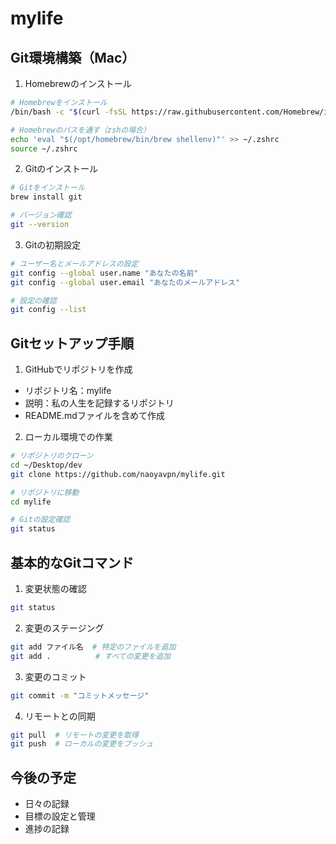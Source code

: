 # mylife

## Git環境構築（Mac）

1. Homebrewのインストール
```bash
# Homebrewをインストール
/bin/bash -c "$(curl -fsSL https://raw.githubusercontent.com/Homebrew/install/HEAD/install.sh)"

# Homebrewのパスを通す（zshの場合）
echo 'eval "$(/opt/homebrew/bin/brew shellenv)"' >> ~/.zshrc
source ~/.zshrc
```

2. Gitのインストール
```bash
# Gitをインストール
brew install git

# バージョン確認
git --version
```

3. Gitの初期設定
```bash
# ユーザー名とメールアドレスの設定
git config --global user.name "あなたの名前"
git config --global user.email "あなたのメールアドレス"

# 設定の確認
git config --list
```

## Gitセットアップ手順

1. GitHubでリポジトリを作成
- リポジトリ名：mylife
- 説明：私の人生を記録するリポジトリ
- README.mdファイルを含めて作成

2. ローカル環境での作業
```bash
# リポジトリのクローン
cd ~/Desktop/dev
git clone https://github.com/naoyavpn/mylife.git

# リポジトリに移動
cd mylife

# Gitの設定確認
git status
```

## 基本的なGitコマンド

1. 変更状態の確認
```bash
git status
```

2. 変更のステージング
```bash
git add ファイル名  # 特定のファイルを追加
git add .          # すべての変更を追加
```

3. 変更のコミット
```bash
git commit -m "コミットメッセージ"
```

4. リモートとの同期
```bash
git pull  # リモートの変更を取得
git push  # ローカルの変更をプッシュ
```

## 今後の予定
- 日々の記録
- 目標の設定と管理
- 進捗の記録
